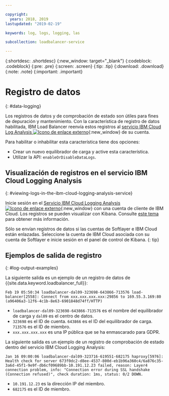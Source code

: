 ```yaml
---

copyright:
  years: 2018, 2019
lastupdated: "2019-02-19"

keywords: log, logs, logging, las

subcollection: loadbalancer-service

---
```


{:shortdesc: .shortdesc}
{:new_window: target="_blank"}
{:codeblock: .codeblock}
{:pre: .pre}
{:screen: .screen}
{:tip: .tip}
{:download: .download}
{:note: .note}
{:important: .important}

# Registro de datos
{: #data-logging}

Los registros de datos y de comprobación de estado son útiles para fines de depuración y mantenimiento. Con la característica de registro de datos habilitada, IBM Load Balancer reenvía estos registros al [servicio IBM Cloud Log Analysis ![Icono de enlace externo](../../icons/launch-glyph.svg "Icono de enlace externo")](https://logging.ng.bluemix.net){:new_window} de su cuenta.

Para habilitar o inhabilitar esta característica tiene dos opciones:

* Crear un nuevo equilibrador de carga y active esta característica.
* Utilizar la API: `enableOrDisableDataLogs`.

## Visualización de registros en el servicio IBM Cloud Logging Analysis
{: #viewing-logs-in-the-ibm-cloud-logging-analysis-service}

Inicie sesión en el [Servicio IBM Cloud Logging Analysis ![Icono de enlace externo](../../icons/launch-glyph.svg "Icono de enlace externo")](https://logging.ng.bluemix.net){:new_window} con una cuenta de cliente de IBM Cloud. Los registros se pueden visualizar con Kibana. Consulte [este tema](/docs/services/CloudLogAnalysis//kibana?topic=cloudloganalysis-analyzing_logs_Kibana) para obtener más información.

Sólo se envían registros de datos si las cuentas de Softlayer e IBM Cloud están enlazadas. Seleccione la cuenta de IBM Cloud asociada con su cuenta de Softlayer e inicie sesión en el panel de control de Kibana.
{: tip}

## Ejemplos de salida de registro
{: #log-output-examples}

La siguiente salida es un ejemplo de un registro de datos de {{site.data.keyword.loadbalancer_full}}:

```
Feb 19 05:50:34 loadbalancer-dal09-323698-643866-713576 load-balancer[2558]: Connect from xxx.xxx.xxx.xxx:29856 to 169.55.3.169:80 (a96406a3-12f6-4c1b-8e63-6901848d74ff/HTTP)
```

* `loadbalancer-dal09-323698-643866-713576` es el nombre del equilibrador de carga y `dal09` es el centro de datos.
* `323698` es el ID de cuenta. `643866` es el ID del equilibrador de carga. `713576` es el ID de miembro.
* `xxx.xxx.xxx.xxx` es una IP pública que se ha enmascarado para GDPR.

La siguiente salida es un ejemplo de un registro de comprobación de estado dentro del servicio IBM Cloud Logging Analysis:

```
Jan 16 09:00:06 loadbalancer-dal09-323716-619551-682175 haproxy[5976]: Health check for server 673f0dc2-d8ee-4537-800d-eb1b96a360c4/6a876c35-3a6d-45f1-9e9f-db6cf09689bb-10.191.12.23 failed, reason: Layer4 connection problem, info: "Connection error during SSL handshake (Connection refused)", check duration: 1ms, status: 0/2 DOWN.
```

* `10.191.12.23` es la dirección IP del miembro.
* `682175` es el ID de miembro.
